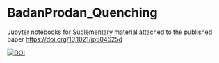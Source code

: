 # BadanProdan_Quenching

Jupyter notebooks for Suplementary material attached to the published paper https://doi.org/10.1021/jp504625d 

[![DOI](https://zenodo.org/badge/540224116.svg)](https://zenodo.org/badge/latestdoi/540224116)
